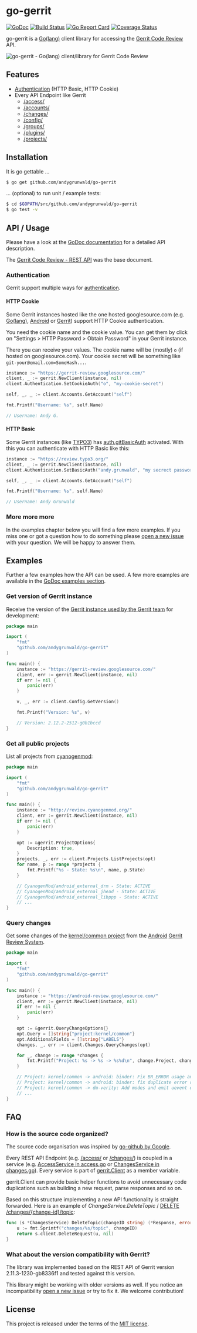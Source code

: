 # go-gerrit

[![GoDoc](https://godoc.org/github.com/andygrunwald/go-gerrit?status.svg)](https://godoc.org/github.com/andygrunwald/go-gerrit)
[![Build Status](https://travis-ci.org/andygrunwald/go-gerrit.svg?branch=master)](https://travis-ci.org/andygrunwald/go-gerrit)
[![Go Report Card](https://goreportcard.com/badge/github.com/andygrunwald/go-gerrit)](https://goreportcard.com/report/github.com/andygrunwald/go-gerrit)
[![Coverage Status](https://coveralls.io/repos/andygrunwald/go-gerrit/badge.svg?branch=master&service=github)](https://coveralls.io/github/andygrunwald/go-gerrit?branch=master)

go-gerrit is a [Go(lang)](https://golang.org/) client library for accessing the [Gerrit Code Review](https://www.gerritcodereview.com/) API.

![go-gerrit - Go(lang) client/library for Gerrit Code Review](./img/logo.png "go-gerrit - Go(lang) client/library for Gerrit Code Review")

## Features

* [Authentication](https://godoc.org/github.com/andygrunwald/go-gerrit#AuthenticationService) (HTTP Basic, HTTP Cookie)
* Every API Endpoint like Gerrit
	* [/access/](https://godoc.org/github.com/andygrunwald/go-gerrit#AccessService)
	* [/accounts/](https://godoc.org/github.com/andygrunwald/go-gerrit#AccountsService)
	* [/changes/](https://godoc.org/github.com/andygrunwald/go-gerrit#ChangesService)
	* [/config/](https://godoc.org/github.com/andygrunwald/go-gerrit#ConfigService)
	* [/groups/](https://godoc.org/github.com/andygrunwald/go-gerrit#GroupsService)
	* [/plugins/](https://godoc.org/github.com/andygrunwald/go-gerrit#PluginsService)
	* [/projects/](https://godoc.org/github.com/andygrunwald/go-gerrit#ProjectsService)

## Installation

It is go gettable ...

```sh
$ go get github.com/andygrunwald/go-gerrit
```

... (optional) to run unit / example tests:

```sh
$ cd $GOPATH/src/github.com/andygrunwald/go-gerrit
$ go test -v
```

## API / Usage

Please have a look at the [GoDoc documentation](https://godoc.org/github.com/andygrunwald/go-gerrit) for a detailed API description.

The [Gerrit Code Review - REST API](https://gerrit-review.googlesource.com/Documentation/rest-api.html) was the base document.

### Authentication

Gerrit support multiple ways for [authentication](https://gerrit-review.googlesource.com/Documentation/rest-api.html#authentication).

#### HTTP Cookie

Some Gerrit instances hosted like the one hosted googlesource.com (e.g. [Go(lang)](https://go-review.googlesource.com/), [Android](https://android-review.googlesource.com/) or [Gerrit](https://gerrit-review.googlesource.com/)) support HTTP Cookie authentication.

You need the cookie name and the cookie value.
You can get them by click on "Settings > HTTP Password > Obtain Password" in your Gerrit instance.

There you can receive your values.
The cookie name will be (mostly) `o` (if hosted on googlesource.com).
Your cookie secret will be something like `git-your@email.com=SomeHash...`.

```go
instance := "https://gerrit-review.googlesource.com/"
client, _ := gerrit.NewClient(instance, nil)
client.Authentication.SetCookieAuth("o", "my-cookie-secret")

self, _, _ := client.Accounts.GetAccount("self")

fmt.Printf("Username: %s", self.Name)

// Username: Andy G.
```

#### HTTP Basic

Some Gerrit instances (like [TYPO3](https://review.typo3.org/)) has [auth.gitBasicAuth](https://gerrit-review.googlesource.com/Documentation/config-gerrit.html#auth.gitBasicAuth) activated.
With this you can authenticate with HTTP Basic like this:

```go
instance := "https://review.typo3.org/"
client, _ := gerrit.NewClient(instance, nil)
client.Authentication.SetBasicAuth("andy.grunwald", "my secrect password")

self, _, _ := client.Accounts.GetAccount("self")

fmt.Printf("Username: %s", self.Name)

// Username: Andy Grunwald
```

### More more more

In the examples chapter below you will find a few more examples.
If you miss one or got a question how to do something please [open a new issue](https://github.com/andygrunwald/go-gerrit/issues/new) with your question.
We will be happy to answer them.

## Examples

Further a few examples how the API can be used.
A few more examples are available in the [GoDoc examples section](https://godoc.org/github.com/andygrunwald/go-gerrit#pkg-examples).

### Get version of Gerrit instance

Receive the version of the [Gerrit instance used by the Gerrit team](https://gerrit-review.googlesource.com/) for development:

```go
package main

import (
	"fmt"
	"github.com/andygrunwald/go-gerrit"
)

func main() {
	instance := "https://gerrit-review.googlesource.com/"
	client, err := gerrit.NewClient(instance, nil)
	if err != nil {
		panic(err)
	}

	v, _, err := client.Config.GetVersion()

	fmt.Printf("Version: %s", v)

	// Version: 2.12.2-2512-g0b1bccd
}
```

### Get all public projects

List all projects from [cyanogenmod](http://review.cyanogenmod.org/):

```go
package main

import (
	"fmt"
	"github.com/andygrunwald/go-gerrit"
)

func main() {
	instance := "http://review.cyanogenmod.org/"
	client, err := gerrit.NewClient(instance, nil)
	if err != nil {
		panic(err)
	}

	opt := &gerrit.ProjectOptions{
		Description: true,
	}
	projects, _, err := client.Projects.ListProjects(opt)
	for name, p := range *projects {
		fmt.Printf("%s - State: %s\n", name, p.State)
	}

	// CyanogenMod/android_external_drm - State: ACTIVE
	// CyanogenMod/android_external_jhead - State: ACTIVE
	// CyanogenMod/android_external_libppp - State: ACTIVE
	// ...
}
```

### Query changes

Get some changes of the [kernel/common project](https://android-review.googlesource.com/#/q/project:kernel/common) from the [Android](http://source.android.com/) [Gerrit Review System](https://android-review.googlesource.com/).

```go
package main

import (
	"fmt"
	"github.com/andygrunwald/go-gerrit"
)

func main() {
	instance := "https://android-review.googlesource.com/"
	client, err := gerrit.NewClient(instance, nil)
	if err != nil {
		panic(err)
	}

	opt := &gerrit.QueryChangeOptions{}
	opt.Query = []string{"project:kernel/common"}
	opt.AdditionalFields = []string{"LABELS"}
	changes, _, err := client.Changes.QueryChanges(opt)

	for _, change := range *changes {
		fmt.Printf("Project: %s -> %s -> %s%d\n", change.Project, change.Subject, instance, change.Number)
	}

	// Project: kernel/common -> android: binder: Fix BR_ERROR usage and change LSM denials to use it. -> https://android-review.googlesource.com/150839
	// Project: kernel/common -> android: binder: fix duplicate error return. -> https://android-review.googlesource.com/155031
	// Project: kernel/common -> dm-verity: Add modes and emit uevent on corrupted blocks -> https://android-review.googlesource.com/169572
	// ...
}
```

## FAQ

### How is the source code organized?

The source code organisation was inspired by [go-github by Google](https://github.com/google/go-github).

Every REST API Endpoint (e.g. [/access/](https://gerrit-review.googlesource.com/Documentation/rest-api-access.html) or [/changes/](https://gerrit-review.googlesource.com/Documentation/rest-api-changes.html)) is coupled in a service (e.g. [AccessService in access.go](./access.go) or [ChangesService in changes.go](./changes.go)).
Every service is part of [gerrit.Client](./gerrit.go) as a member variable.

gerrit.Client can provide basic helper functions to avoid unnecessary code duplications such as building a new request, parse responses and so on.

Based on this structure implementing a new API functionality is straight forwarded. Here is an example of *ChangeService.DeleteTopic* / [DELETE /changes/{change-id}/topic](https://gerrit-review.googlesource.com/Documentation/rest-api-changes.html#delete-topic):

```go
func (s *ChangesService) DeleteTopic(changeID string) (*Response, error) {
	u := fmt.Sprintf("changes/%s/topic", changeID)
	return s.client.DeleteRequest(u, nil)
}
```

### What about the version compatibility with Gerrit?

The library was implemented based on the REST API of Gerrit version 2.11.3-1230-gb8336f1 and tested against this version.

This library might be working with older versions as well.
If you notice an incompatibility [open a new issue](https://github.com/andygrunwald/go-gerrit/issues/new) or try to fix it.
We welcome contribution!

## License

This project is released under the terms of the [MIT license](http://en.wikipedia.org/wiki/MIT_License).

